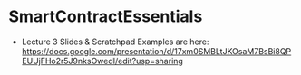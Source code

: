 # SmartContractEssentials 

 - Lecture 3 Slides & Scratchpad Examples are here: https://docs.google.com/presentation/d/17xm0SMBLtJKOsaM7BsBi8QPEUUjFHo2r5J9nksOwedI/edit?usp=sharing
